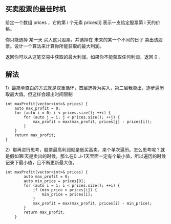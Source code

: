 ## 买卖股票的最佳时机

给定一个数组 prices ，它的第 i 个元素 prices[i] 表示一支给定股票第 i 天的价格。

你只能选择 某一天 买入这只股票，并选择在 未来的某一个不同的日子 卖出该股票。设计一个算法来计算你所能获取的最大利润。

返回你可以从这笔交易中获取的最大利润。如果你不能获取任何利润，返回 0 。


## 解法

1）最简单直白的方式就是双重循环，首层选择为买入，第二层我卖出，逐步遍历取最大值。但这样会超出时间限制

```
int maxProfit(vector<int>& prices) {
    auto max_profit = 0;
    for (auto i = 0; i < prices.size(); ++i) {            
        for (auto j = i; j < prices.size(); ++j) {
            max_profit = max(max_profit, prices[j] - prices[i]);
        }
    }
    return max_profit;
}
```

2）那再进行思考，股票最高利润就是低买高卖，来个单次遍历。怎么思考呢？就是假如第i天是卖出的时候，那么在0...i-1天里面一定有个最小值，所以遍历的时候记录下最小值，且不断更新最大值。

```
int maxProfit(vector<int>& prices) {
        auto max_profit = 0;
        auto min_price = prices[0];
        for (auto i = 1; i < prices.size(); ++i) {            
            if (min_price > prices[i]) {
                min_price = prices[i];
            }
            max_profit = max(max_profit, prices[i] - min_price);
        }
        return max_profit;
    }
```
